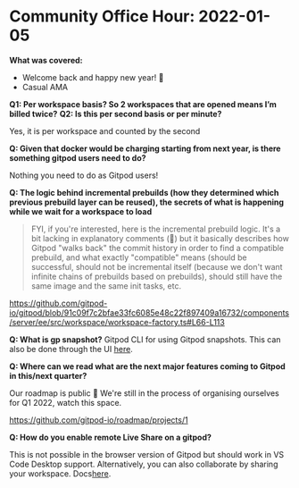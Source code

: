 # Community Office Hour: 2022-01-05

**What was covered:**

- Welcome back and happy new year! 🎉
- Casual AMA

**Q1: Per workspace basis? So 2 workspaces that are opened means I’m billed twice?**
**Q2: Is this per second basis or per minute?**

Yes, it is per workspace and counted by the second

**Q: Given that docker would be charging starting from next year, is there something gitpod users need to do?**

Nothing you need to do as Gitpod users!

**Q: The logic behind incremental prebuilds (how they determined which previous prebuild layer can be reused), the secrets of what is happening while we wait for a workspace to load**

> FYI, if you're interested, here is the incremental prebuild logic. It's a bit lacking in explanatory comments (😬) but it basically describes how Gitpod "walks back" the commit history in order to find a compatible prebuild, and what exactly "compatible" means (should be successful, should not be incremental itself (because we don't want infinite chains of prebuilds based on prebuilds), should still have the same image and the same init tasks, etc.

 <https://github.com/gitpod-io/gitpod/blob/91c09f7c2bfae33fc6085e48c22f897409a16732/components/server/ee/src/workspace/workspace-factory.ts#L66-L113>

**Q: What is gp snapshot?**
Gitpod CLI for using Gitpod snapshots. This can also be done through the UI [here](<https://www.gitpod.io/docs/sharing-and-collaboration>).

**Q: Where can we read what are the next major features coming to Gitpod in this/next quarter?**

Our roadmap is public 🎉 We're still in the process of organising ourselves for Q1 2022, watch this space.

<https://github.com/gitpod-io/roadmap/projects/1>

**Q: How do you enable remote Live Share on a gitpod?**

This is not possible in the browser version of Gitpod but should work in VS Code Desktop support. Alternatively, you can also collaborate by sharing your workspace. Docs[here](<https://www.gitpod.io/docs/sharing-and-collaboration>).
